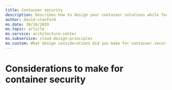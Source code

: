 ```yaml
---
title: Container security
description: Describes how to design your container solutions while focusing on security.
author: david-stanford
ms.date: 10/16/2019
ms.topic: article
ms.service: architecture-center
ms.subservice: cloud-design-principles
ms.custom: What design considerations did you make for container security? 
---
```


# Considerations to make for container security